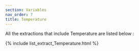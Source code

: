```yaml
---
section: Variables
nav_order: 7
title: Temperature
---
```


All the extractions that include Temperature are listed below :

{% include list_extract_Temperature.html %}

